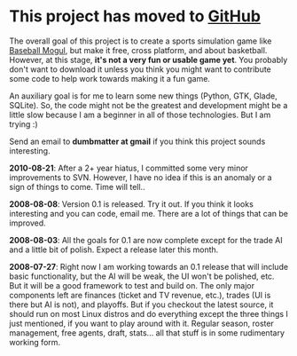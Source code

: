 # This project has moved to [GitHub](https://github.com/jdscheff/basketball-gm) #

The overall goal of this project is to create a sports simulation game like [Baseball Mogul](http://www.sportsmogul.com/), but make it free, cross platform, and about basketball. However, at this stage, **it's not a very fun or usable game yet**. You probably don't want to download it unless you think you might want to contribute some code to help work towards making it a fun game.

An auxiliary goal is for me to learn some new things (Python, GTK, Glade, SQLite).  So, the code might not be the greatest and development might be a little slow because I am a beginner in all of those technologies.  But I am trying :)

Send an email to **dumbmatter at gmail** if you think this project sounds interesting.

**2010-08-21**: After a 2+ year hiatus, I committed some very minor improvements to SVN. However, I have no idea if this is an anomaly or a sign of things to come. Time will tell..

**2008-08-08**: Version 0.1 is released.  Try it out.  If you think it looks interesting and you can code, email me.  There are a lot of things that can be improved.

**2008-08-03**: All the goals for 0.1 are now complete except for the trade AI and a little bit of polish.  Expect a release later this month.

**2008-07-27**: Right now I am working towards an 0.1 release that will include basic functionality, but the AI will be weak, the UI won't be polished, etc.  But it will be a good framework to test and build on.  The only major components left are finances (ticket and TV revenue, etc.), trades (UI is there but AI is not), and playoffs.  But if you checkout the latest source, it should run on most Linux distros and do everything except the three things I just mentioned, if you want to play around with it.  Regular season, roster management, free agents, draft, stats... all that stuff is in some rudimentary working form.